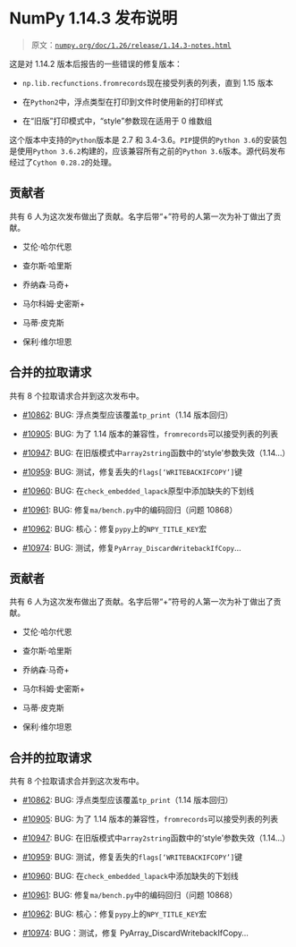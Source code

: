 # NumPy 1.14.3 发布说明

> 原文：[`numpy.org/doc/1.26/release/1.14.3-notes.html`](https://numpy.org/doc/1.26/release/1.14.3-notes.html)

这是对 1.14.2 版本后报告的一些错误的修复版本：

+   `np.lib.recfunctions.fromrecords`现在接受列表的列表，直到 1.15 版本

+   在`Python2`中，浮点类型在打印到文件时使用新的打印样式

+   在“旧版”打印模式中，“style”参数现在适用于 0 维数组

这个版本中支持的`Python`版本是 2.7 和 3.4-3.6。`PIP`提供的`Python 3.6`的安装包是使用`Python 3.6.2`构建的，应该兼容所有之前的`Python 3.6`版本。源代码发布经过了`Cython 0.28.2`的处理。

## 贡献者

共有 6 人为这次发布做出了贡献。名字后带“+”符号的人第一次为补丁做出了贡献。

+   艾伦·哈尔代恩

+   查尔斯·哈里斯

+   乔纳森·马奇+

+   马尔科姆·史密斯+

+   马蒂·皮克斯

+   保利·维尔坦恩

## 合并的拉取请求

共有 8 个拉取请求合并到这次发布中。

+   [#10862](https://github.com/numpy/numpy/pull/10862): BUG: 浮点类型应该覆盖`tp_print`（1.14 版本回归）

+   [#10905](https://github.com/numpy/numpy/pull/10905): BUG: 为了 1.14 版本的兼容性，`fromrecords`可以接受列表的列表

+   [#10947](https://github.com/numpy/numpy/pull/10947): BUG: 在旧版模式中`array2string`函数中的‘style’参数失效（1.14…）

+   [#10959](https://github.com/numpy/numpy/pull/10959): BUG: 测试，修复丢失的`flags[‘WRITEBACKIFCOPY’]`键

+   [#10960](https://github.com/numpy/numpy/pull/10960): BUG: 在`check_embedded_lapack`原型中添加缺失的下划线

+   [#10961](https://github.com/numpy/numpy/pull/10961): BUG: 修复`ma/bench.py`中的编码回归（问题 10868）

+   [#10962](https://github.com/numpy/numpy/pull/10962): BUG: 核心：修复`pypy`上的`NPY_TITLE_KEY`宏

+   [#10974](https://github.com/numpy/numpy/pull/10974): BUG: 测试，修复`PyArray_DiscardWritebackIfCopy`…

## 贡献者

共有 6 人为这次发布做出了贡献。名字后带“+”符号的人第一次为补丁做出了贡献。

+   艾伦·哈尔代恩

+   查尔斯·哈里斯

+   乔纳森·马奇+

+   马尔科姆·史密斯+

+   马蒂·皮克斯

+   保利·维尔坦恩

## 合并的拉取请求

共有 8 个拉取请求合并到这次发布中。

+   [#10862](https://github.com/numpy/numpy/pull/10862): BUG: 浮点类型应该覆盖`tp_print`（1.14 版本回归）

+   [#10905](https://github.com/numpy/numpy/pull/10905): BUG: 为了 1.14 版本的兼容性，`fromrecords`可以接受列表的列表

+   [#10947](https://github.com/numpy/numpy/pull/10947): BUG: 在旧版模式中`array2string`函数中的‘style’参数失效（1.14…）

+   [#10959](https://github.com/numpy/numpy/pull/10959): BUG: 测试，修复丢失的`flags[‘WRITEBACKIFCOPY’]`键

+   [#10960](https://github.com/numpy/numpy/pull/10960): BUG: 在`check_embedded_lapack`中添加缺失的下划线

+   [#10961](https://github.com/numpy/numpy/pull/10961): BUG: 修复`ma/bench.py`中的编码回归（问题 10868）

+   [#10962](https://github.com/numpy/numpy/pull/10962): BUG: 核心：修复`pypy`上的`NPY_TITLE_KEY`宏

+   [#10974](https://github.com/numpy/numpy/pull/10974): BUG：测试，修复 PyArray_DiscardWritebackIfCopy…
